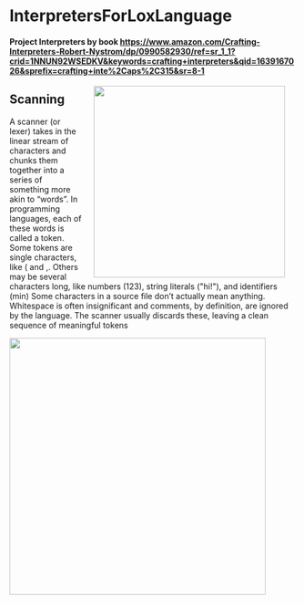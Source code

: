 # InterpretersForLoxLanguage
#### Project Interpreters by book https://www.amazon.com/Crafting-Interpreters-Robert-Nystrom/dp/0990582930/ref=sr_1_1?crid=1NNUN92WSEDKV&keywords=crafting+interpreters&qid=1639167026&sprefix=crafting+inte%2Caps%2C315&sr=8-1

<img src="https://user-images.githubusercontent.com/76943234/147370210-4cf5cc33-2db3-4d66-9eac-9d61b1f91cb5.png"  width="336" align="right" hspace="20">

## Scanning
 A scanner (or lexer) takes in the linear stream of characters and chunks them
together into a series of something more akin to “words”. In programming
languages, each of these words is called a token. Some tokens are single
characters, like ( and ,. Others may be several characters long, like numbers
(123), string literals ("hi!"), and identifiers (min)
Some characters in a source file don’t actually mean anything. Whitespace is
often insignificant and comments, by definition, are ignored by the language.
The scanner usually discards these, leaving a clean sequence of meaningful tokens


<img src= https://user-images.githubusercontent.com/76943234/147370557-78bde369-0f8d-4ebc-b031-13234296415f.png width="450">
